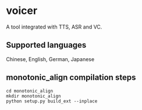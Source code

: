 # voicer
A tool integrated with TTS, ASR and VC.  
## Supported languages
Chinese, English, German, Japanese
## monotonic_align compilation steps
```commandline
cd monotonic_align
mkdir monotonic_align
python setup.py build_ext --inplace
```
